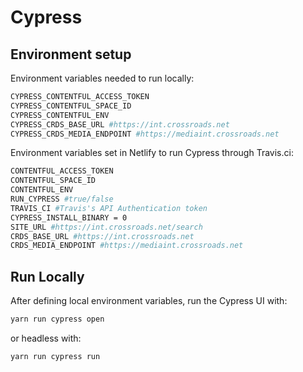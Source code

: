 # Cypress
## Environment setup

Environment variables needed to run locally:
```sh
CYPRESS_CONTENTFUL_ACCESS_TOKEN
CYPRESS_CONTENTFUL_SPACE_ID
CYPRESS_CONTENTFUL_ENV
CYPRESS_CRDS_BASE_URL #https://int.crossroads.net
CYPRESS_CRDS_MEDIA_ENDPOINT #https://mediaint.crossroads.net
```


Environment variables set in Netlify to run Cypress through Travis.ci:
```sh
CONTENTFUL_ACCESS_TOKEN
CONTENTFUL_SPACE_ID
CONTENTFUL_ENV
RUN_CYPRESS #true/false
TRAVIS_CI #Travis's API Authentication token
CYPRESS_INSTALL_BINARY = 0
SITE_URL #https://int.crossroads.net/search
CRDS_BASE_URL #https://int.crossroads.net
CRDS_MEDIA_ENDPOINT #https://mediaint.crossroads.net
```

## Run Locally

After defining local environment variables, run the Cypress UI with:

```sh
yarn run cypress open
```

or headless with:

```sh
yarn run cypress run
```